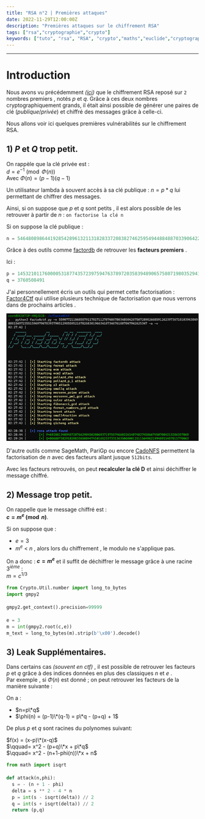 ```yaml
---
title: "RSA n°2 | Premières attaques"
date: 2022-11-29T12:00:00Z
description: "Premières attaques sur le chiffrement RSA"
tags: ["rsa","cryptographie","crypto"]
keywords: ["tuto", "rsa", "RSA", "crypto","maths","euclide","cryptographie","cryptography","pgcd"]
---
```

[//]: <> (Created By Vozec 29/11/2021)
---
# Introduction
Nous avons vu précédemment *([ici](https://vozec.fr/crypto-rsa/rsa-1-basis/))* que le chiffrement RSA reposé sur ``2`` nombres premiers , notés $p$ et $q$.
Grâce à ces deux nombres cryptographiquement grands, il était ainsi possible de générer une paires de clé $(publique/privée)$ et chiffré des messages grâce à celle-ci.

Nous allons voir ici quelques premières vulnérabilités sur le chiffrement RSA.


## 1) $P$ et $Q$ trop petit.

On rappèle que la clé privée est :  
$d = e^{-1} \pmod {\Phi(n)}$  
Avec $\Phi(n) = (p-1)(q-1)$

Un utilisateur lambda à souvent accès à sa clé publique : $n = p*q$ lui permettant de chiffrer des messages.  

Ainsi, si on suppose que $p$ et $q$ sont petits , il est alors possible de les retrouver à partir de $n$ : ``on factorise la clé n``

Si on suppose la clé publique :
```python
n = 546480898644192854289613211318283372083827462595494488488703390642299583863737949445782560754114114083715341900177523352513320308835896569559795948842696151215075935167387324762001504175864881745474931498272994380590436716963454423950174614869590249698373859676626313904736490404029457882552069971909822348178035620519
```

Grâce à des outils comme [factordb](http://factordb.com/index.php) de retrouver les **facteurs premiers** .

Ici :
```python
p = 145321011760000531877435723975947637897203583948906575807198035294184789506898084396795093090540801037567805321617481052647707027564293450643293853645681384319755797399524426379496640305781690028758116557134771373287250667442637194127844508799858005612032497781860829178150761527965250346924976527571899145109
q = 3760508491
```

J'ai personnellement écris un outils qui permet cette factorisation : [Factor4Ctf](https://github.com/Vozec/Facto4CTF) qui utilise plusieurs technique de factorisation que nous verrons dans de prochains articles .

![alt text](https://raw.githubusercontent.com/Vozec/Facto4CTF/main/image/example.png)

D'autre outils comme SageMath, PariGp ou encore [CadoNFS](https://cado-nfs.gitlabpages.inria.fr) permettent la factorisation de $n$ avec des facteurs allant jusque ``512bits``.


Avec les facteurs retrouvés, on peut **recalculer la clé D** et ainsi déchiffrer le message chiffré.

## 2) Message trop petit.

On rappelle que le message chiffré est :  
 **$c = m^e\pmod n$**.

 Si on suppose que :
 - $e =3$
 - $m^e$ < $n$ , alors lors du chiffrement , le modulo ne s'applique pas.

 On a donc :  **$c = m^e$** et il suffit de déchiffrer le message grâce à une racine $3^{ième}$ :  
 $m = c^{1/3}$

```python
from Crypto.Util.number import long_to_bytes
import gmpy2

gmpy2.get_context().precision=99999

e = 3
m = int(gmpy2.root(c,e))
m_text = long_to_bytes(m).strip(b'\x00').decode()
```

## 3) Leak Supplémentaires.

Dans certains cas *(souvent en ctf)* , il est possible de retrouver les facteurs $p$ et $q$ grâce à des indices données en plus des classiques $n$ et $e$ .  
Par exemple , si $\Phi(n)$ est donné ; on peut retrouver les facteurs de la manière suivante :

On a :
- $n=p\*q$
- $\phi(n) = (p-1)\*(q-1) = p\*q - (p+q) + 1$

De plus $p$ et $q$ sont racines du polynomes suivant:  

$f(x) = (x-p)\*(x-q)$  
$\qquad= x^2 - (p+q)\*x + p\*q$  
$\qquad= x^2 - (n+1-phi(n))\*x + n$

```python
from math import isqrt

def attack(n,phi):
  s = - (n + 1 - phi)
  delta = s ** 2 - 4 * n  
  p = int(s - isqrt(delta)) // 2
  q = int(s + isqrt(delta)) // 2
  return (p,q)
```
